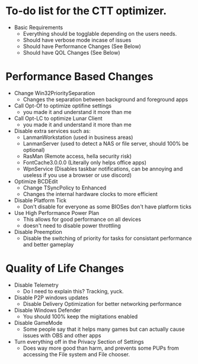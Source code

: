 # To-do list for the CTT optimizer.

- Basic Requirements
  - Everything should be togglable depending on the users needs.
  - Should have verbose mode incase of issues
  - Should have Performance Changes (See Below)
  - Should have QOL Changes (See Below)

# Performance Based Changes
 - Change Win32PrioritySeparation
   - Changes the separation between background and foreground apps
 - Call Opt-Of to optimize optifine settings
   - you made it and understand it more than me
 - Call Opt-LC to optimize Lunar Client
   - you made it and understand it more than me
 - Disable extra services such as:
   - LanmanWorkstation (used in business areas)
   - LanmanServer (used to detect a NAS or file server, should 100% be optional)
   - RasMan (Remote access, hella security risk)
   - FontCache3.0.0.0 (Literally only helps office apps)
   - WpnService (Disables taskbar notifications, can be annoying and useless if you use a browser or use discord)
 - Optimize BCDEdit
   - Change TSyncPolicy to Enhanced
   - Changes the internal hardware clocks to more efficient
 - Disable Platform Tick
   - Don't disable for everyone as some BIOSes don't have platform ticks
 - Use High Performance Power Plan
   - This allows for good performance on all devices
   - doesn't need to disable power throttling
 - Disable Preemption
   - Disable the switching of priority for tasks for consistant performance and better gameplay

# Quality of Life Changes
 - Disable Telemetry
   - Do I need to explain this? Tracking, yuck.
 - Disable P2P windows updates
   - Disable Delivery Optimization for better networking performance
 - Disable Windows Defender
   - You should 100% keep the migitations enabled
 - Disable GameMode
   - Some people say that it helps many games but can actually cause issues with OBS and other apps
 - Turn everything off in the Privacy Section of Settings
   - Does way more good than harm, and prevents some PUPs from accessing the File system and File chooser.
